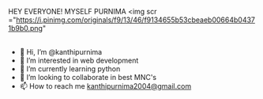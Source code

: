 HEY EVERYONE! MYSELF PURNIMA <img scr ="https://i.pinimg.com/originals/f9/13/46/f9134655b53cbeaeb00664b04371b9b0.png"
 <br><br>

- 👋 Hi, I’m @kanthipurnima
- 👀 I’m interested in web development
- 🌱 I’m currently learning python
- 💞️ I’m looking to collaborate in best MNC's
- 📫 How to reach me kanthipurnima2004@gmail.com

<!---
kanthipurnima/kanthipurnima is a ✨ special ✨ repository because its `README.md` (this file) appears on your GitHub profile.
You can click the Preview link to take a look at your changes.
--->
